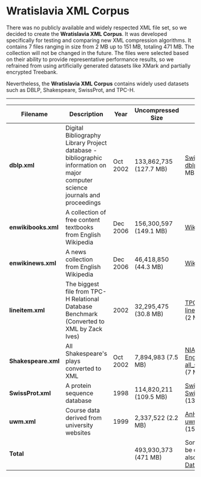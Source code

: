 # Wratislavia XML Corpus

There was no publicly available and widely respected XML file set, so we decided to create the **Wratislavia XML Corpus**. It was developed specifically for testing and comparing new XML compression algorithms. It contains 7 files ranging in size from 2 MB up to 151 MB, totaling 471 MB. The collection will not be changed in the future. The files were selected based on their ability to provide representative performance results, so we refrained from using artificially generated datasets like XMark and partially encrypted Treebank.  

Nevertheless, the **Wratislavia XML Corpus** contains widely used datasets such as DBLP, Shakespeare, SwissProt, and TPC-H.  

---

| **Filename**        | **Description**                                                      | **Year**   | **Uncompressed Size** | **Source**                                                                                                             | **Elements** | **Attributes** | **Max Depth** |
|---------------------|----------------------------------------------------------------------|-----------|----------------------|------------------------------------------------------------------------------------------------------------------------|-------------|--------------|-------------|
| **dblp.xml**        | Digital Bibliography Library Project database - bibliographic information on major computer science journals and proceedings | Oct 2002  | 133,862,735 (127.7 MB) | [Swiss-Prot](http://us.expasy.org/sprot/) - [dblp.xml.gz](http://www.cs.washington.edu/research/xmldatasets/data/dblp/dblp.xml.gz) (23 MB) | 3,332,130   | 404,276      | 6           |
| **enwikibooks.xml** | A collection of free content textbooks from English Wikipedia       | Dec 2006  | 156,300,597 (149.1 MB) | [Wikipedia](http://download.wikipedia.org/enwikibooks)                                                                 | 533,698     | 49,115       | 5           |
| **enwikinews.xml**  | A news collection from English Wikipedia                            | Dec 2006  | 46,418,850 (44.3 MB)  | [Wikipedia](http://download.wikipedia.org/enwikinews)                                                                  | 278,670     | 24,607       | 5           |
| **lineitem.xml**    | The biggest file from TPC-H Relational Database Benchmark (Converted to XML by Zack Ives) | 2002       | 32,295,475 (30.8 MB)  | [TPC](http://www.tpc.org/tpch/) - [lineitem.xml.gz](http://www.cs.washington.edu/research/xmldatasets/data/tpc-h/lineitem.xml.gz) (2 MB) | 1,022,976   | 1            | 3           |
| **Shakespeare.xml** | All Shakespeare's plays converted to XML                           | Oct 2002  | 7,894,983 (7.5 MB)    | [NIAGARA Query Engine](http://www.cs.wisc.edu/niagara/) - [all_shakes.xml](http://www.cs.wisc.edu/niagara/data/plays/all_shakes.xml) (7 MB) | 179,690     | 0            | 7           |
| **SwissProt.xml**   | A protein sequence database                                         | 1998       | 114,820,211 (109.5 MB) | [Swiss-Prot](http://us.expasy.org/sprot/) - [SwissProt.xml.gz](http://www.cs.washington.edu/research/xmldatasets/data/SwissProt/SwissProt.xml.gz) (13 MB) | 2,977,031   | 2,189,859    | 5           |
| **uwm.xml**        | Course data derived from university websites                        | 1999       | 2,337,522 (2.2 MB)    | [AnHai Doan](http://www.cs.wisc.edu/~anhai/) - [uwm.xml.gz](http://www.cs.washington.edu/research/xmldatasets/data/courses/uwm.xml.gz) (157 KB) | 66,729      | 6            | 5           |
| **Total**            |  |           | 493,930,373 (471 MB)  |   Some files can be downloaded also from [XML Data Repository](http://www.cs.washington.edu/research/xmldatasets/).   | 7,367,948   | 2,667,864    |             |

